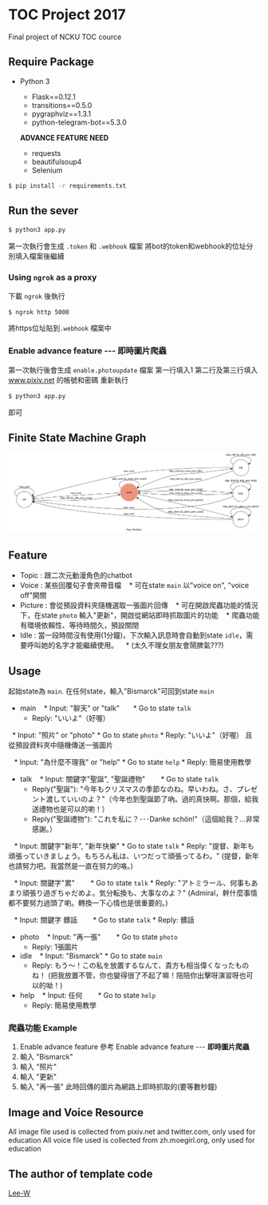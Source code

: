# TOC Project 2017

Final project of NCKU TOC cource

## Require Package
* Python 3
	*   Flask==0.12.1
	*   transitions==0.5.0
	*   pygraphviz==1.3.1
	*   python-telegram-bot==5.3.0
	
	**ADVANCE FEATURE NEED**
	
	*   requests
	*   beautifulsoup4
	*   Selenium

```sh
$ pip install -r requirements.txt
```

## Run the sever

```sh
$ python3 app.py
```

第一次執行會生成 `.token` 和 `.webhook` 檔案
將bot的token和webhook的位址分別填入檔案後繼續

### Using `ngrok` as a proxy

下載 `ngrok` 後執行

```sh
$ ngrok http 5000
```

將https位址貼到`.webhook` 檔案中

### Enable advance feature --- **即時圖片爬蟲**

第一次執行後會生成 `enable.photoupdate` 檔案
第一行填入1
第二行及第三行填入 www.pixiv.net 的帳號和密碼
重新執行
```sh
$ python3 app.py
```
即可

## Finite State Machine Graph
![fsm](./img/show-fsm.png)

## Feature
* Topic : 跟二次元動漫角色的chatbot
* Voice : 某些回覆句子會夾帶音檔 
    * 可在state `main` 以"voice on", "voice off"開關
* Picture : 會從預設資料夾隨機選取一張圖片回傳
    * 可在開啟爬蟲功能的情況下，在state `photo` 輸入"更新"，開啟從網站即時抓取圖片的功能
    * 爬蟲功能有環境依賴性、等待時間久，預設關閉
* Idle : 當一段時間沒有使用(1分鐘)，下次輸入訊息時會自動到state `idle`，需要呼叫她的名字才能繼續使用。
    * (太久不理女朋友會鬧脾氣???)


## Usage
起始state為 `main`.
在任何state，輸入"Bismarck"可回到state `main`

* main
    * Input: "聊天" or "talk"
        * Go to state `talk`
	* Reply: "いいよ"（好喔）

    * Input: "照片" or "photo"
	* Go to state `photo`
	* Reply: "いいよ"（好喔） 且 從預設資料夾中隨機傳送一張圖片
	
    * Input: "為什麼不理我" or "help"
        * Go to state `help`
	* Reply: 簡易使用教學
* talk
    * Input: 關鍵字"聖誕", "聖誕禮物"
        * Go to state `talk`
	* Reply("聖誕"): "今年もクリスマスの季節なのね。早いわね。さ、プレゼント渡していいのよ？"（今年也到聖誕節了吶。過的真快啊。那個，給我送禮物也是可以的喲！）
	* Reply("聖誕禮物"): "これを私に？･･･Danke schön!"（這個給我？…非常感謝。）
	
    * Input: 關鍵字"新年", "新年快樂"
	* Go to state `talk`
	* Reply: "提督、新年も頑張っていきましょう。もちろん私は、いつだって頑張ってるわ。" (提督，新年也請努力吧。我當然是一直在努力的咯。)
	
    * Input: 關鍵字"累"
        * Go to state `talk`
	* Reply: "アトミラール、何事もあまり頑張り過ぎちゃだめよ。気分転換も、大事なのよ？" (Admiral，幹什麼事情都不要努力過頭了喲。轉換一下心情也是很重要的。)
	
    * Input: 關鍵字 髒話 
        * Go to state `talk`
	* Reply: 髒話
* photo
    * Input: "再一張"
        * Go to state `photo`
	* Reply: 1張圖片
* idle
    * Input: "Bismarck"
    	* Go to state `main`
	* Reply: もう～！この私を放置するなんて、貴方も相当偉くなったものね！ (把我放置不管，你也變得很了不起了嘛！陪陪你出擊呀演習呀也可以的呦！)
* help
    * Input: 任何
        * Go to state `help`
	* Reply: 簡易使用教學
	
### 爬蟲功能 Example
1. Enable advance feature 參考 Enable advance feature --- **即時圖片爬蟲**
2. 輸入 "Bismarck"
3. 輸入 "照片"
4. 輸入 "更新"
5. 輸入 "再一張" 此時回傳的圖片為網路上即時抓取的(要等數秒鐘)

## Image and Voice Resource
All image file used is collected from pixiv.net and twitter.com, only used for education
All voice file used is collected from zh.moegirl.org, only used for education 

## The author of template code
[Lee-W](https://github.com/Lee-W)
